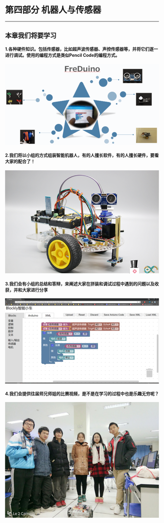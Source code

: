# 第四部分 机器人与传感器

---

## 本章我们将要学习

#### 1.各种硬件知识。包括传感器，比如超声波传感器、声控传感器等，并将它们逐一进行调试。使用的编程方式是类似Pencil Code的编程方式。
<center><img src="/assets/s1.png"/></center>

#### 2.我们将以小组的方式组装智能机器人，有的人擅长软件，有的人擅长硬件，要看大家的配合了！
<center><img src="/assets/p3.jpg"/></center>

#### 3.我们会有小组的总结和答辩，来阐述大家在拼装和调试过程中遇到的问题以及收获，并和大家进行分享

<center><img src="/assets/s3.png"/></center>

#### 4.我们会提供往届师兄师姐的比赛视频，是不是在学习的过程中也是乐趣无穷呢？

<center><img src="/assets/d13.png"/></center>

